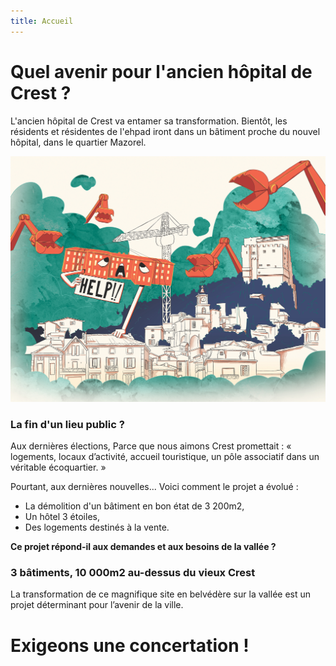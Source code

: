 ```yaml
---
title: Accueil
---
```

# Quel avenir pour l'ancien hôpital de Crest ?

L'ancien hôpital de Crest va entamer sa transformation.
Bientôt, les résidents et résidentes de l'ehpad iront dans un bâtiment proche du nouvel hôpital, dans le quartier Mazorel.

![Ce lieu, public depuis 1789, est en passe de devenir intégralement privé.](https://raw.githubusercontent.com/noeems/test-website-repo-3796/0c14a3fd4e583e51b730f33ff7b0fc9f8556c6b3/images/Collectif-hop-couverture.jpeg)

### La fin d'un lieu public ?
Aux dernières élections, Parce que nous aimons Crest promettait : « logements, locaux d’activité, accueil touristique, un pôle associatif dans un véritable écoquartier. »

Pourtant, aux dernières nouvelles... Voici comment le projet a évolué : 
- La démolition d'un bâtiment en bon état de 3 200m2,
- Un hôtel 3 étoiles,
- Des logements destinés à la vente.

**Ce projet répond-il aux demandes et aux besoins de la vallée ?**

### 3 bâtiments, 10 000m2 au-dessus du vieux Crest
La transformation de ce magnifique site en belvédère sur la vallée est un projet déterminant pour l’avenir de la ville.

# Exigeons une concertation !